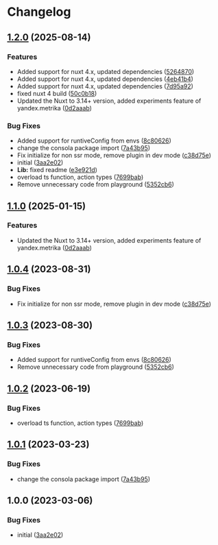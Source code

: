 # Changelog

## [1.2.0](https://github.com/pavloniym/yandex-metrika-nuxt/compare/v1.1.0...v1.2.0) (2025-08-14)


### Features

* Added support for nuxt 4.x, updated dependencies ([5264870](https://github.com/pavloniym/yandex-metrika-nuxt/commit/526487039594ad6a08251a3d8218c9577b0b7678))
* Added support for nuxt 4.x, updated dependencies ([4eb41b4](https://github.com/pavloniym/yandex-metrika-nuxt/commit/4eb41b4612e39e98ddb4524d3cb792818770f9e2))
* Added support for nuxt 4.x, updated dependencies ([7d95a92](https://github.com/pavloniym/yandex-metrika-nuxt/commit/7d95a92379fa2a30793eae62b9694f24d3e31259))
* fixed nuxt 4 build ([50c0b18](https://github.com/pavloniym/yandex-metrika-nuxt/commit/50c0b18c97b5662cb1803809f53cafcc5ef6ce55))
* Updated the Nuxt to 3.14+ version, added experiments feature of yandex.metrika ([0d2aaab](https://github.com/pavloniym/yandex-metrika-nuxt/commit/0d2aaabfb4e1f8ceb9210ceeeff3a7d7198bbf3b))


### Bug Fixes

* Added support for runtiveConfig from envs ([8c80626](https://github.com/pavloniym/yandex-metrika-nuxt/commit/8c80626616f95a31e0873d3725b23956a4b445b1))
* change the consola package import ([7a43b95](https://github.com/pavloniym/yandex-metrika-nuxt/commit/7a43b95aec70d84da65b663c464fc73f1acb4c10))
* Fix initialize for non ssr mode, remove plugin in dev mode ([c38d75e](https://github.com/pavloniym/yandex-metrika-nuxt/commit/c38d75e03ed45b26949fc6f396a677dd7577c6c3))
* initial ([3aa2e02](https://github.com/pavloniym/yandex-metrika-nuxt/commit/3aa2e02c12d036ca1b38801cacfd249d96728fa5))
* **Lib:** fixed readme ([e3e921d](https://github.com/pavloniym/yandex-metrika-nuxt/commit/e3e921d88156efe3d6868609cf99098bc97c260c))
* overload ts function, action types ([7699bab](https://github.com/pavloniym/yandex-metrika-nuxt/commit/7699bab9e904a9083e80882ee984fcc6489f46ee))
* Remove unnecessary code from playground ([5352cb6](https://github.com/pavloniym/yandex-metrika-nuxt/commit/5352cb699c82b813c8eeed7419c3746ad09c9176))

## [1.1.0](https://github.com/artmizu/yandex-metrika-nuxt/compare/v1.0.4...v1.1.0) (2025-01-15)


### Features

* Updated the Nuxt to 3.14+ version, added experiments feature of yandex.metrika ([0d2aaab](https://github.com/artmizu/yandex-metrika-nuxt/commit/0d2aaabfb4e1f8ceb9210ceeeff3a7d7198bbf3b))

## [1.0.4](https://github.com/artmizu/yandex-metrika-nuxt/compare/v1.0.3...v1.0.4) (2023-08-31)


### Bug Fixes

* Fix initialize for non ssr mode, remove plugin in dev mode ([c38d75e](https://github.com/artmizu/yandex-metrika-nuxt/commit/c38d75e03ed45b26949fc6f396a677dd7577c6c3))

## [1.0.3](https://github.com/artmizu/yandex-metrika-nuxt/compare/v1.0.2...v1.0.3) (2023-08-30)


### Bug Fixes

* Added support for runtiveConfig from envs ([8c80626](https://github.com/artmizu/yandex-metrika-nuxt/commit/8c80626616f95a31e0873d3725b23956a4b445b1))
* Remove unnecessary code from playground ([5352cb6](https://github.com/artmizu/yandex-metrika-nuxt/commit/5352cb699c82b813c8eeed7419c3746ad09c9176))

## [1.0.2](https://github.com/artmizu/yandex-metrika-nuxt/compare/v1.0.1...v1.0.2) (2023-06-19)


### Bug Fixes

* overload ts function, action types ([7699bab](https://github.com/artmizu/yandex-metrika-nuxt/commit/7699bab9e904a9083e80882ee984fcc6489f46ee))

## [1.0.1](https://github.com/artmizu/yandex-metrika-nuxt/compare/v1.0.0...v1.0.1) (2023-03-23)


### Bug Fixes

* change the consola package import ([7a43b95](https://github.com/artmizu/yandex-metrika-nuxt/commit/7a43b95aec70d84da65b663c464fc73f1acb4c10))

## 1.0.0 (2023-03-06)


### Bug Fixes

* initial ([3aa2e02](https://github.com/artmizu/yandex-metrika-nuxt/commit/3aa2e02c12d036ca1b38801cacfd249d96728fa5))
